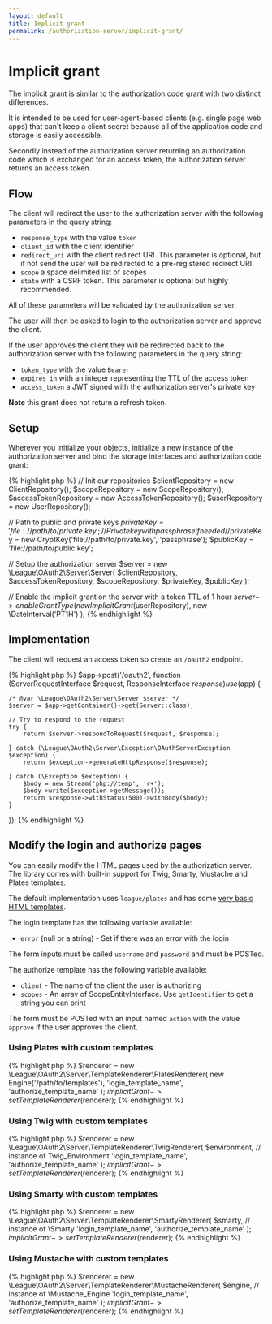 ```yaml
---
layout: default
title: Implicit grant
permalink: /authorization-server/implicit-grant/
---
```


# Implicit grant

The implicit grant is similar to the authorization code grant with two distinct differences.

It is intended to be used for user-agent-based clients (e.g. single page web apps) that can't keep a client secret because all of the application code and storage is easily accessible.

Secondly instead of the authorization server returning an authorization code which is exchanged for an access token, the authorization server returns an access token.

## Flow

The client will redirect the user to the authorization server with the following parameters in the query string:

* `response_type` with the value `token`
* `client_id` with the client identifier
* `redirect_uri` with the client redirect URI. This parameter is optional, but if not send the user will be redirected to a pre-registered redirect URI.
* `scope` a space delimited list of scopes
* `state` with a CSRF token. This parameter is optional but highly recommended.

All of these parameters will be validated by the authorization server.

The user will then be asked to login to the authorization server and approve the client.

If the user approves the client they will be redirected back to the authorization server with the following parameters in the query string:

* `token_type` with the value `Bearer`
* `expires_in` with an integer representing the TTL of the access token
* `access_token` a JWT signed with the authorization server's private key

****Note**** this grant does not return a refresh token.

## Setup

Wherever you initialize your objects, initialize a new instance of the authorization server and bind the storage interfaces and authorization code grant:

{% highlight php %}
// Init our repositories
$clientRepository = new ClientRepository();
$scopeRepository = new ScopeRepository();
$accessTokenRepository = new AccessTokenRepository();
$userRepository = new UserRepository();

// Path to public and private keys
$privateKey = 'file://path/to/private.key';
// Private key with passphrase if needed
//$privateKey = new CryptKey('file://path/to/private.key', 'passphrase');
$publicKey = 'file://path/to/public.key';

// Setup the authorization server
$server = new \League\OAuth2\Server\Server(
    $clientRepository,
    $accessTokenRepository,
    $scopeRepository,
    $privateKey,
    $publicKey
);

// Enable the implicit grant on the server with a token TTL of 1 hour
$server->enableGrantType(
    new ImplicitGrant($userRepository),
    new \DateInterval('PT1H')
);
{% endhighlight %}

## Implementation

The client will request an access token so create an `/oauth2` endpoint.

{% highlight php %}
$app->post('/oauth2', function (ServerRequestInterface $request, ResponseInterface $response) use ($app) {

    /* @var \League\OAuth2\Server\Server $server */
    $server = $app->getContainer()->get(Server::class);

    // Try to respond to the request
    try {
        return $server->respondToRequest($request, $response);

    } catch (\League\OAuth2\Server\Exception\OAuthServerException $exception) {
        return $exception->generateHttpResponse($response);

    } catch (\Exception $exception) {
        $body = new Stream('php://temp', 'r+');
        $body->write($exception->getMessage());
        return $response->withStatus(500)->withBody($body);
    }
});
{% endhighlight %}

## Modify the login and authorize pages

You can easily modify the HTML pages used by the authorization server. The library comes with built-in support for Twig, Smarty, Mustache and Plates templates.

The default implementation uses `league/plates` and has some [very basic HTML templates](https://github.com/thephpleague/oauth2-server/tree/V5-WIP/src/TemplateRenderer/DefaultTemplates).

The login template has the following variable available:

* `error` (null or a string) - Set if there was an error with the login

The form inputs must be called `username` and `password` and must be POSTed.

The authorize template has the following variable available:

* `client` - The name of the client the user is authorizing
* `scopes` - An array of ScopeEntityInterface. Use `getIdentifier` to get a string you can print

The form must be POSTed with an input named `action` with the value `approve` if the user approves the client.

### Using Plates with custom templates

{% highlight php %}
$renderer = new \League\OAuth2\Server\TemplateRenderer\PlatesRenderer(
    new Engine('/path/to/templates'),
    'login_template_name',
    'authorize_template_name'
);
$implicitGrant->setTemplateRenderer($renderer);
{% endhighlight %}

### Using Twig with custom templates

{% highlight php %}
$renderer = new \League\OAuth2\Server\TemplateRenderer\TwigRenderer(
    $environment, // instance of Twig_Environment
    'login_template_name',
    'authorize_template_name'
);
$implicitGrant->setTemplateRenderer($renderer);
{% endhighlight %}

### Using Smarty with custom templates

{% highlight php %}
$renderer = new \League\OAuth2\Server\TemplateRenderer\SmartyRenderer(
    $smarty, // instance of \Smarty
    'login_template_name',
    'authorize_template_name'
);
$implicitGrant->setTemplateRenderer($renderer);
{% endhighlight %}

### Using Mustache with custom templates

{% highlight php %}
$renderer = new \League\OAuth2\Server\TemplateRenderer\MustacheRenderer(
    $engine, // instance of \Mustache_Engine
    'login_template_name',
    'authorize_template_name'
);
$implicitGrant->setTemplateRenderer($renderer);
{% endhighlight %}
